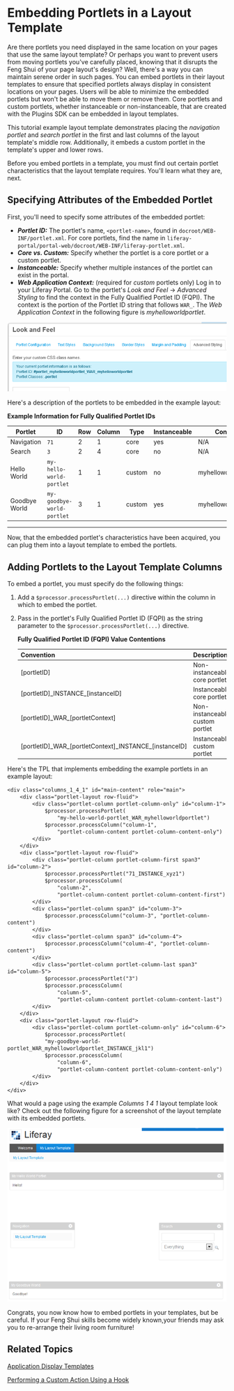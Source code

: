 # Embedding Portlets in a Layout Template [](id=embedding-portlets-in-a-layout-template)

Are there portlets you need displayed in the same location on your pages that
use the same layout template? Or perhaps you want to prevent users from moving
portlets you've carefully placed, knowing that it disrupts the Feng Shui of your
page layout's design? Well, there's a way you can maintain serene order in such
pages. You can embed portlets in their layout templates to ensure that specified
portlets always display in consistent locations on your pages. Users will be
able to minimize the embedded portlets but won't be able to move them or remove
them. Core portlets and custom portlets, whether instanceable or
non-instanceable, that are created with the Plugins SDK can be embedded in
layout templates. 

This tutorial example layout template demonstrates placing the *navigation
portlet* and *search portlet* in the first and last columns of the layout
template's middle row. Additionally, it embeds a custom portlet in the
template's upper and lower rows. 

Before you embed portlets in a template, you must find out certain portlet
characteristics that the layout template requires. You'll learn what they are,
next. 

## Specifying Attributes of the Embedded Portlet

First, you'll need to specify some attributes of the embedded portlet:

- ***Portlet ID:*** The portlet's name, `<portlet-name>`, found in
  `docroot/WEB-INF/portlet.xml`. For core portlets, find the name in
  `liferay-portal/portal-web/docroot/WEB-INF/liferay-portlet.xml`. 
- ***Core vs. Custom:*** Specify whether the portlet is a core portlet or
  a custom portlet. 
- ***Instanceable:*** Specify whether multiple instances of the portlet can
  exist in the portal. 
- ***Web Application Context:*** (required for *custom* portlets only) Log in to
  your Liferay Portal. Go to the portlet's *Look and Feel* &rarr; *Advanced
  Styling* to find the context in the Fully Qualified Portlet ID (FQPI). The
  context is the portion of the Portlet ID string that follows `WAR_`. The *Web
  Application Context* in the following figure is *myhelloworldportlet*. 

![Figure 1: You can view the Fully Qualified Portlet ID (FQPI) in the Advanced Styling tab for a custom portlet.](../../images/layout-template-custom-portlet-look-n-feel.png)

Here's a description of the portlets to be embedded in the example layout:

**Example Information for Fully Qualified Portlet IDs** 

| Portlet      | ID                         | Row | Column | Type   | Instanceable | Context |
-------------- | -------------------------- | --- | ------ | ------ | ------------ | ------- |
 Navigation    | `71`                       | 2   | 1      | core   | yes | N/A |
 Search        | `3`                        | 2   | 4      | core   | no  | N/A |
 Hello World   | `my-hello-world-portlet`   | 1   | 1      | custom | no  | myhelloworldportlet |
 Goodbye World | `my-goodbye-world-portlet` | 3   | 1      | custom | yes | myhelloworldportlet |
---

Now, that the embedded portlet's characteristics have been acquired, you can
plug them into a layout template to embed the portlets. 

## Adding Portlets to the Layout Template Columns

To embed a portlet, you must specify do the following things: 

1.  Add a `$processor.processPortlet(...)` directive within the column in which
to embed the portlet. 

2.  Pass in the portlet's Fully Qualified Portlet ID (FQPI) as the string
parameter to the `$processor.processPortlet(...)` directive. 

    **Fully Qualified Portlet ID (FQPI) Value Contentions**

    | Convention | Description |
    | ---------- | ----------- |
    | [portletID] |  Non-instanceable core portlet |
    | [portletID]\_INSTANCE\_[instanceID] |  Instanceable core portlet |
    | [portletID]\_WAR\_[portletContext] |  Non-instanceable custom portlet |
    | [portletID]\_WAR\_[portletContext]\_INSTANCE\_[instanceID] |  Instanceable custom portlet |

Here's the TPL that implements embedding the example portlets in an example
layout: 

    <div class="columns_1_4_1" id="main-content" role="main">
        <div class="portlet-layout row-fluid">
            <div class="portlet-column portlet-column-only" id="column-1">
                $processor.processPortlet(
                    "my-hello-world-portlet_WAR_myhelloworldportlet")
                $processor.processColumn("column-1",
                    "portlet-column-content portlet-column-content-only")
            </div>
        </div>
        <div class="portlet-layout row-fluid">
            <div class="portlet-column portlet-column-first span3" id="column-2">
                $processor.processPortlet("71_INSTANCE_xyz1")
                $processor.processColumn(
                    "column-2",
                    "portlet-column-content portlet-column-content-first")
            </div>
            <div class="portlet-column span3" id="column-3">
                $processor.processColumn("column-3", "portlet-column-content")
            </div>
            <div class="portlet-column span3" id="column-4">
                $processor.processColumn("column-4", "portlet-column-content")
            </div>
            <div class="portlet-column portlet-column-last span3" id="column-5">
                $processor.processPortlet("3")
                $processor.processColumn(
                    "column-5",
                    "portlet-column-content portlet-column-content-last")
            </div>
        </div>
        <div class="portlet-layout row-fluid">
            <div class="portlet-column portlet-column-only" id="column-6">
                $processor.processPortlet(
                "my-goodbye-world-portlet_WAR_myhelloworldportlet_INSTANCE_jkl1")
                $processor.processColumn(
                    "column-6",
                    "portlet-column-content portlet-column-content-only")
            </div>
        </div>
    </div>

What would a page using the example *Columns 1 4 1* layout template look like?
Check out the following figure for a screenshot of the layout template with its
embedded portlets. 

![Figure 2: Your embedded portlets are now available when viewing your customized layout template.](../../images/layout-template-embed-portlets-visual.png)

Congrats, you now know how to embed portlets in your templates, but be careful. 
If your Feng Shui skills become widely known,your friends may ask you to 
re-arrange their living room furniture!

## Related Topics

[Application Display Templates](/develop/tutorials/-/knowledge_base/application-display-templates-lp-6-2-develop-tutorial)

[Performing a Custom Action Using a Hook](/develop/tutorials/-/knowledge_base/performing-a-custom-action-using-a-hook-lp-6-2-develop-tutorial)


